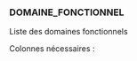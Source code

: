 ### DOMAINE_FONCTIONNEL

Liste des domaines fonctionnels

Colonnes nécessaires :

<!-- DOMAINE_FONCTIONNEL DEB -->

<!-- DOMAINE_FONCTIONNEL FIN -->